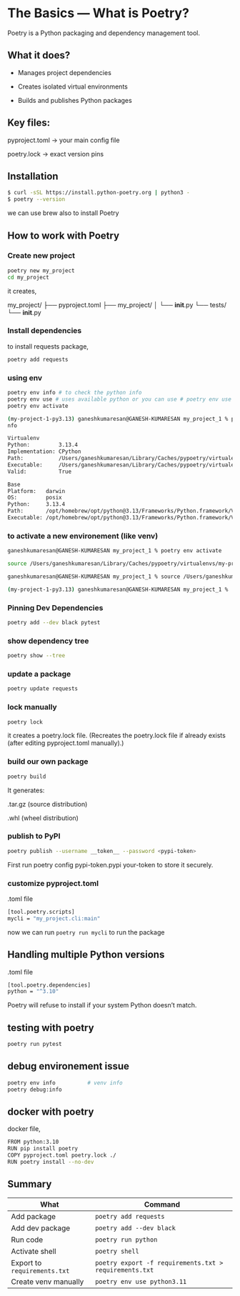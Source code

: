 # The Basics — What is Poetry?

Poetry is a Python packaging and dependency management tool.

## What it does?

* Manages project dependencies

* Creates isolated virtual environments

* Builds and publishes Python packages

## Key files:

pyproject.toml → your main config file

poetry.lock → exact version pins

## Installation

```sh
$ curl -sSL https://install.python-poetry.org | python3 -
$ poetry --version
```

we can use brew also to install Poetry

## How to work with Poetry

### Create new project

``` sh
poetry new my_project
cd my_project
```
it creates,

my_project/
├── pyproject.toml
├── my_project/
│   └── __init__.py
└── tests/
    └── __init__.py


### Install dependencies

to install requests package,

```sh
poetry add requests
```
### using env

```sh
poetry env info # to check the python info
poetry env use # uses available python or you can use # poetry env use python3.x
poetry env activate
```

```sh
(my-project-1-py3.13) ganeshkumaresan@GANESH-KUMARESAN my_project_1 % poetry env i
nfo

Virtualenv
Python:         3.13.4
Implementation: CPython
Path:           /Users/ganeshkumaresan/Library/Caches/pypoetry/virtualenvs/my-project-1-ksQogSCE-py3.13
Executable:     /Users/ganeshkumaresan/Library/Caches/pypoetry/virtualenvs/my-project-1-ksQogSCE-py3.13/bin/python
Valid:          True

Base
Platform:   darwin
OS:         posix
Python:     3.13.4
Path:       /opt/homebrew/opt/python@3.13/Frameworks/Python.framework/Versions/3.13
Executable: /opt/homebrew/opt/python@3.13/Frameworks/Python.framework/Versions/3.13/bin/python3.13
```

### to activate a new environement (like venv)

```sh
ganeshkumaresan@GANESH-KUMARESAN my_project_1 % poetry env activate

source /Users/ganeshkumaresan/Library/Caches/pypoetry/virtualenvs/my-project-1-ksQogSCE-py3.13/bin/activate

ganeshkumaresan@GANESH-KUMARESAN my_project_1 % source /Users/ganeshkumaresan/Library/Caches/pypoetry/virtualenvs/my-project-1-ksQogSCE-py3.13/bin/activate

(my-project-1-py3.13) ganeshkumaresan@GANESH-KUMARESAN my_project_1 %  ## activated

```

### Pinning Dev Dependencies

```sh
poetry add --dev black pytest
```

### show dependency tree

```sh
poetry show --tree
```

### update a package

```sh
poetry update requests
```

### lock manually

```sh
poetry lock
```
it creates a poetry.lock file.  (Recreates the poetry.lock file if already exists (after editing pyproject.toml manually).)

### build our own package

```sh
poetry build
```

It generates:

.tar.gz (source distribution)

.whl (wheel distribution)

### publish to PyPI

```sh
poetry publish --username __token__ --password <pypi-token>
```

First run poetry config pypi-token.pypi your-token to store it securely.

### customize pyproject.toml

.toml file

```sh 
[tool.poetry.scripts]
mycli = "my_project.cli:main"
```

now we can run ```poetry run mycli``` to run the package

## Handling multiple Python versions

.toml file

```sh
[tool.poetry.dependencies]
python = "^3.10"
```

Poetry will refuse to install if your system Python doesn’t match.

## testing with poetry

```sh
poetry run pytest
```

## debug environement issue

```sh
poetry env info          # venv info
poetry debug:info 
```

## docker with poetry

docker file,

```sh
FROM python:3.10
RUN pip install poetry
COPY pyproject.toml poetry.lock ./
RUN poetry install --no-dev
```

## Summary

| What                         | Command                                                |
| ---------------------------- | ------------------------------------------------------ |
| Add package                  | `poetry add requests`                                  |
| Add dev package              | `poetry add --dev black`                               |
| Run code                     | `poetry run python`                                    |
| Activate shell               | `poetry shell`                                         |
| Export to `requirements.txt` | `poetry export -f requirements.txt > requirements.txt` |
| Create venv manually         | `poetry env use python3.11`                            |
